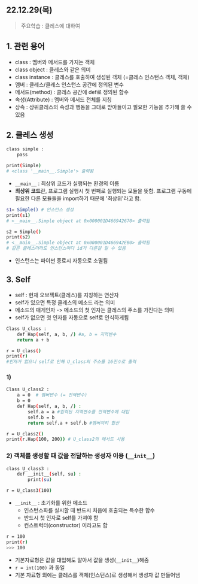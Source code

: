 ## 22.12.29(목)
> 주요학습 : 클레스에 대하여

## 1. 관련 용어

- class : 멤버와 메서드를 가지는 객체
- class object : 클레스와 같은 의미
- class instance : 클레스를 호출하여 생성된 객체 (=클레스 인스턴스 객체, 객체)
- 멤버 : 클레스/클레스 인스턴스 공간에 정의된 변수 
- 메서드(method) : 클레스 공간에 def로 정의된 함수 
- 속성(Attribute) : 멤버와 메서드 전체를 지칭
- 상속 : 상위클레스의 속성과 행동을 그대로 받아들이고 필요한 기능을 추가해 쓸 수 있음

## 2. 클레스 생성

```bash 
class simple : 
    pass 

print(Simple)
# <class '__main__.Simple'> 출력됨 
```
- `__main__` : 최상위 코드가 실행되는 환경의 이름
- **최상위 코드**란, 프로그램 실행시 첫 번째로 실행되는 모듈을 뜻함. 프로그램 구동에 필요한 다른 모듈들을 import하기 때문에 '최상위'라고 함.  
  
```bash
s1= Simple() # 인스턴스 생성
print(s1)
# <__main__.Simple object at 0x000001D466942670> 출력됨

s2 = Simple()
print(s2)
# <__main__.Simple object at 0x000001D466942EB0> 출력됨
# 같은 클레스더라도 인스턴스마다 id가 다른걸 알 수 있음
``` 
- 인스턴스는 파이썬 종료시 자동으로 소멸됨

## 3. Self
- self : 현재 오브젝트(클레스)를 지칭하는 연산자
- self가 있으면 특정 클레스의 메소드 라는 의미
- 메소드의 매게인자 -> 메소드의 첫 인자는 클레스의 주소를 가진다는 의미 
- self가 없으면 첫 인자를 자동으로 self로 인식하게됨 
```bash
Class U_class :
    def Hap(self, a, b, /) #a, b = 지역변수
    return a + b

r = U_class()
print(r)
#인자가 없으니 self로 인해 U_class의 주소를 16진수로 출력
```
### 1)
```bash
Class U_class2 :
    a = 0  # 멤버변수 (= 전역변수)
    b = 0
    def Hap(self, a, b, /) :
        self.a = a #입력된 지역변수를 전역변수에 대입
        self.b = b
        return self.a + self.b #멤버끼리 합산

r = U_class2()
print(r.Hap(100, 200)) # U_class2의 메서드 사용
```

### 2) 객체를 생성할 때 값을 전달하는 생성자 이용 (`__init__`)
```bash
class U_class3 :
    def __init__(self, su) :
        print(su)

r = U_class3(100)
```
- `__init__` : 초기화를 위한 메소드
    - 인스턴스화를 실시할 때 반드시 처음에 호출되는 특수한 함수 
    - 반드시 첫 인자로 self를 가져야 함
    - 컨스트럭터(constructor) 이라고도 함

```bash
r = 100
print(r)
>>> 100
```
- 기본자료형은 값을 대입해도 알아서 값을 생성(`__init__`)해줌 
- `r = int(100)` 과 동일
- 기본 자료형 외에는 클레스를 객체(인스턴스)로 생성해서 생성자 값 만들어냄 
